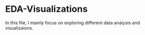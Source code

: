 # EDA-Visualizations

In this file, I mainly focus on exploring different data analysis and visualizaions.

